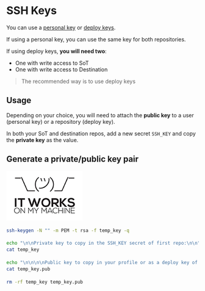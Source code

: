 # SSH Keys

You can use a [personal key](https://docs.github.com/en/github/authenticating-to-github/connecting-to-github-with-ssh) or [deploy keys](https://docs.github.com/en/developers/overview/managing-deploy-keys).

If using a personal key, you can use the same key for both repositories.

If using deploy keys, **you will need two**:

- One with write access to SoT
- One with write access to Destination

> The recommended way is to use deploy keys

## Usage

Depending on your choice, you will need to attach the **public key** to a user (personal key) or a repository (deploy key).

In both your SoT and destination repos, add a new secret `SSH_KEY` and copy the **private key** as the value.

## Generate a private/public key pair

![it works on my machine](images/works-on-my-machine.png)

```sh
ssh-keygen -N "" -m PEM -t rsa -f temp_key -q

echo "\n\nPrivate key to copy in the SSH_KEY secret of first repo:\n\n"
cat temp_key

echo "\n\n\n\nPublic key to copy in your profile or as a deploy key of second repo (with write access):\n\n"
cat temp_key.pub

rm -rf temp_key temp_key.pub
```
